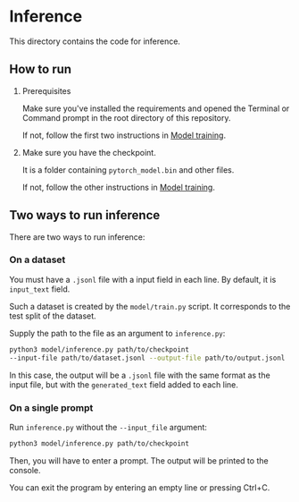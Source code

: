 # Inference

This directory contains the code for inference.

## How to run

1. Prerequisites

    Make sure you've installed the requirements and opened the Terminal or Command prompt
    in the root directory of this repository.

    If not, follow the first two instructions in [Model training](Model%20training.md).

2. Make sure you have the checkpoint.

    It is a folder containing `pytorch_model.bin` and other files.

    If not, follow the other instructions in [Model training](Model%20training.md).

## Two ways to run inference

There are two ways to run inference:

### On a dataset

You must have a `.jsonl` file with a input field in each line.
By default, it is `input_text` field.

Such a dataset is created by the `model/train.py` script. It corresponds
to the test split of the dataset.

Supply the path to the file as an argument to `inference.py`:

```bash
python3 model/inference.py path/to/checkpoint
--input-file path/to/dataset.jsonl --output-file path/to/output.jsonl
```

In this case, the output will be a `.jsonl` file with the same format as the input file,
but with the `generated_text` field added to each line.

### On a single prompt

Run `inference.py` without the `--input_file` argument:

```bash
python3 model/inference.py path/to/checkpoint
```

Then, you will have to enter a prompt.
The output will be printed to the console.

You can exit the program by entering an empty line or pressing Ctrl+C.
